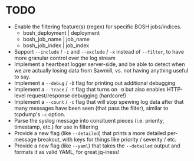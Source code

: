TODO
====

- Enable the filtering feature(s) (regex) for specific BOSH jobs/indices.
   * bosh_deployment | deployment
   * bosh_job_name   | job_name
   * bosh_job_index  | job_index
- Support `--include` / `-i`  and `--exclude` / `-x` instead of
  `--filter`, to have more granular control over the log stream
- Implement a heartbeat logger server-side, and be able to detect
  when we are actually losing data from Sawmill, vs. not having
  anything useful to say.
- Implement a `--debug` / `-D` flag for printing out additional
  debugging
- Implement a `--trace` / `-T` flag that turns on `-D` but also
  enables HTTP-level request/response debugging (hardcore!)
- Implement a `--count` / `-c` flag that will stop spewing log
  data after that many messages have been seen (that pass the
  filter), similar to tcpdump's `-c` option.
- Parse the syslog message into consituent pieces (i.e. priority,
  timestamp, etc.) for use in filtering
- Provide a new flag (like `--detailed`) that prints a more
  detailed per-message breakout, with keys for things like
  priority / severity / etc.
- Provide a new flag (like `--yaml`) that takes the `--detailed`
  output and formats it as valid YAML, for great jq-iness!
